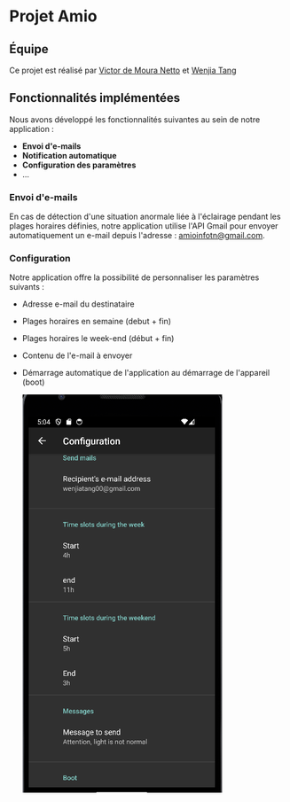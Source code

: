 # Projet Amio

## Équipe 
Ce projet est réalisé par [Victor de Moura Netto](https://github.com/vicnetto) et [Wenjia Tang](https://github.com/sans-sucre)

## Fonctionnalités implémentées

Nous avons développé les fonctionnalités suivantes au sein de notre application :

- **Envoi d'e-mails**
- **Notification automatique**
- **Configuration des paramètres**
- ...

### Envoi d'e-mails
En cas de détection d'une situation anormale liée à l'éclairage pendant les plages horaires définies, notre application utilise l'API Gmail pour envoyer automatiquement un e-mail depuis l'adresse : amioinfotn@gmail.com.

### Configuration
Notre application offre la possibilité de personnaliser les paramètres suivants :

- Adresse e-mail du destinataire
- Plages horaires en semaine (debut + fin)
- Plages horaires le week-end (début + fin)
- Contenu de l'e-mail à envoyer
- Démarrage automatique de l'application au démarrage de l'appareil (boot)

    ![Configuration](/img/image_config.png)